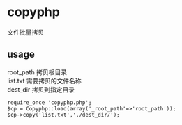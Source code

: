 copyphp
================================
文件批量拷贝

usage
---------------
root_path 拷贝根目录<br/>
list.txt 需要拷贝的文件名称<br/>
dest_dir 拷贝到指定目录<br/>
```
require_once 'copyphp.php';
$cp = Copyphp::load(array('_root_path'=>'root_path'));
$cp->copy('list.txt','./dest_dir/');
```
